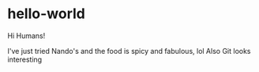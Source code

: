 # hello-world
 Hi Humans!

I've just tried Nando's and the food is spicy and fabulous, lol
Also Git looks interesting
